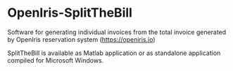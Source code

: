 # OpenIris-SplitTheBill
 Software for generating individual invoices from the total invoice generated by OpenIris reservation system (https://openiris.io)

SplitTheBill is available as Matlab application or as standalone application compiled for Microsoft Windows.

